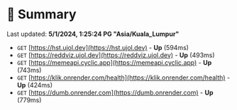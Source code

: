 # 📖 Summary
Last updated: **5/1/2024, 1:25:24 PG "Asia/Kuala_Lumpur"**

- `GET` [https://hst.ujol.dev](https://hst.ujol.dev) - **Up** (594ms)
- `GET` [https://reddviz.ujol.dev](https://reddviz.ujol.dev) - **Up** (493ms)
- `GET` [https://memeapi.cyclic.app](https://memeapi.cyclic.app) - **Up** (743ms)
- `GET` [https://klik.onrender.com/health](https://klik.onrender.com/health) - **Up** (424ms)
- `GET` [https://dumb.onrender.com](https://dumb.onrender.com) - **Up** (779ms)
